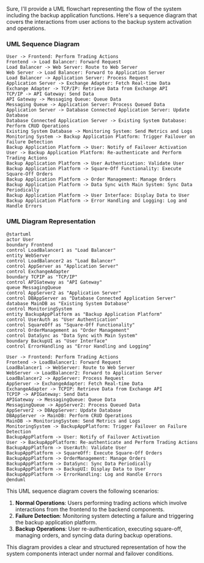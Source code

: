 Sure, I'll provide a UML flowchart representing the flow of the system including the backup application functions. Here's a sequence diagram that covers the interactions from user actions to the backup system activation and operations.

### UML Sequence Diagram

```plaintext
User -> Frontend: Perform Trading Actions
Frontend -> Load Balancer: Forward Request
Load Balancer -> Web Server: Route to Web Server
Web Server -> Load Balancer: Forward to Application Server
Load Balancer -> Application Server: Process Request
Application Server -> Exchange Adapter: Fetch Real-time Data
Exchange Adapter -> TCP/IP: Retrieve Data from Exchange API
TCP/IP -> API Gateway: Send Data
API Gateway -> Messaging Queue: Queue Data
Messaging Queue -> Application Server: Process Queued Data
Application Server -> Database Connected Application Server: Update Database
Database Connected Application Server -> Existing System Database: Perform CRUD Operations
Existing System Database -> Monitoring System: Send Metrics and Logs
Monitoring System -> Backup Application Platform: Trigger Failover on Failure Detection
Backup Application Platform -> User: Notify of Failover Activation
User -> Backup Application Platform: Re-authenticate and Perform Trading Actions
Backup Application Platform -> User Authentication: Validate User
Backup Application Platform -> Square-Off Functionality: Execute Square-Off Orders
Backup Application Platform -> Order Management: Manage Orders
Backup Application Platform -> Data Sync with Main System: Sync Data Periodically
Backup Application Platform -> User Interface: Display Data to User
Backup Application Platform -> Error Handling and Logging: Log and Handle Errors
```

### UML Diagram Representation

```plaintext
@startuml
actor User
boundary Frontend
control LoadBalancer1 as "Load Balancer"
entity WebServer
control LoadBalancer2 as "Load Balancer"
control AppServer as "Application Server"
control ExchangeAdapter
boundary TCPIP as "TCP/IP"
control APIGateway as "API Gateway"
queue MessagingQueue
control AppServer2 as "Application Server"
control DBAppServer as "Database Connected Application Server"
database MainDB as "Existing System Database"
control MonitoringSystem
entity BackupAppPlatform as "Backup Application Platform"
control UserAuth as "User Authentication"
control SquareOff as "Square-Off Functionality"
control OrderManagement as "Order Management"
control DataSync as "Data Sync with Main System"
boundary BackupUI as "User Interface"
control ErrorHandling as "Error Handling and Logging"

User -> Frontend: Perform Trading Actions
Frontend -> LoadBalancer1: Forward Request
LoadBalancer1 -> WebServer: Route to Web Server
WebServer -> LoadBalancer2: Forward to Application Server
LoadBalancer2 -> AppServer: Process Request
AppServer -> ExchangeAdapter: Fetch Real-time Data
ExchangeAdapter -> TCPIP: Retrieve Data from Exchange API
TCPIP -> APIGateway: Send Data
APIGateway -> MessagingQueue: Queue Data
MessagingQueue -> AppServer2: Process Queued Data
AppServer2 -> DBAppServer: Update Database
DBAppServer -> MainDB: Perform CRUD Operations
MainDB -> MonitoringSystem: Send Metrics and Logs
MonitoringSystem -> BackupAppPlatform: Trigger Failover on Failure Detection
BackupAppPlatform -> User: Notify of Failover Activation
User -> BackupAppPlatform: Re-authenticate and Perform Trading Actions
BackupAppPlatform -> UserAuth: Validate User
BackupAppPlatform -> SquareOff: Execute Square-Off Orders
BackupAppPlatform -> OrderManagement: Manage Orders
BackupAppPlatform -> DataSync: Sync Data Periodically
BackupAppPlatform -> BackupUI: Display Data to User
BackupAppPlatform -> ErrorHandling: Log and Handle Errors
@enduml
```

This UML sequence diagram covers the following scenarios:

1. **Normal Operations**: Users performing trading actions which involve interactions from the frontend to the backend components.
2. **Failure Detection**: Monitoring system detecting a failure and triggering the backup application platform.
3. **Backup Operations**: User re-authentication, executing square-off, managing orders, and syncing data during backup operations.

This diagram provides a clear and structured representation of how the system components interact under normal and failover conditions.
